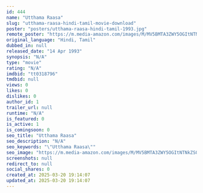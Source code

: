 ```yaml
---
id: 444
name: "Utthama Raasa"
slug: "utthama-raasa-hindi-tamil-movie-download"
poster: "posters/utthama-raasa-hindi-tamil-1993.jpg"
remote_poster: "https://m.media-amazon.com/images/M/MV5BMTA3ZWY5OGItNTNkZS00MzJlLTljYTItOTdkYTcyOTk4YjRhXkEyXkFqcGdeQXVyMjA4OTI5NDQ@._V1_SX300.jpg"
original_language: "Hindi, Tamil"
dubbed_in: null
released_date: "14 Apr 1993"
synopsis: "N/A"
type: "movie"
rating: "N/A"
imdbid: "tt0318796"
tmdbid: null
views: 0
likes: 0
dislikes: 0
author_id: 1
trailer_url: null
runtime: "N/A"
is_featured: 0
is_active: 1
is_comingsoon: 0
seo_title: "Utthama Raasa"
seo_description: "N/A"
seo_keywords: "\"Utthama Raasa\""
seo_image: "https://m.media-amazon.com/images/M/MV5BMTA3ZWY5OGItNTNkZS00MzJlLTljYTItOTdkYTcyOTk4YjRhXkEyXkFqcGdeQXVyMjA4OTI5NDQ@._V1_SX300.jpg"
screenshots: null
redirect_to: null
social_shares: 0
created_at: 2025-03-20 19:14:07
updated_at: 2025-03-20 19:14:07
---
```


